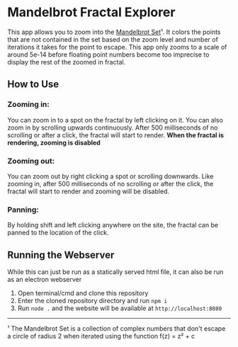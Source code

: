 # Mandelbrot Fractal Explorer
This app allows you to zoom into the [Mandelbrot Set](https://en.wikipedia.org/wiki/Mandelbrot_set)¹. It colors the points that are not contained in the set based on the zoom level and number of iterations it takes for the point to escape. This app only zooms to a scale of around 5e-14 before floating point numbers become too imprecise to display the rest of the zoomed in fractal.
## How to Use

### Zooming in:
You can zoom in to a spot on the fractal by left clicking on it. You can also zoom in by scrolling upwards continuously. After 500 milliseconds of no scrolling or after a click, the fractal will start to render. **When the fractal is rendering, zooming is disabled**
### Zooming out:
You can zoom out by right clicking a spot or scrolling downwards. Like zooming in, after 500 milliseconds of no scrolling or after the click, the fractal will start to render and zooming will be disabled.
### Panning:
By holding shift and left clicking anywhere on the site, the fractal can be panned to the location of the click.
## Running the Webserver
While this can just be run as a statically served html file, it can also be run as an electron webserver

 1. Open terminal/cmd and clone this repository
 2. Enter the cloned repository directory and run `npm i`
 3. Run `node .` and the website will be available at `http://localhost:8080`

---
¹ The Mandelbrot Set is a collection of complex numbers that don't escape a circle of radius 2 when iterated using the function f(z) = z² + c 
